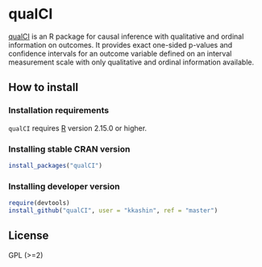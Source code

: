 # qualCI

[qualCI](http://cran.r-project.org/web/packages/qualCI/index.html) is an R package for causal inference with qualitative and ordinal information on outcomes. It provides exact one-sided p-values and confidence intervals for an outcome variable defined on an interval measurement scale with only qualitative and ordinal information available.

## How to install

### Installation requirements
`qualCI` requires [R][] version 2.15.0 or higher. 

### Installing stable CRAN version
```R
install_packages("qualCI")
```

### Installing developer version
```R
require(devtools)
install_github("qualCI", user = "kkashin", ref = "master")
```

## License
GPL (>=2)

[R]: http://cran.r-project.org
